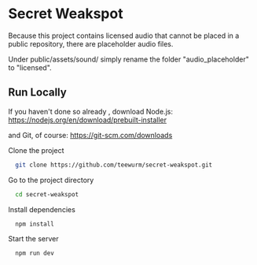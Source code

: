 # Secret Weakspot

Because this project contains licensed audio that cannot be placed in a public repository, there are placeholder audio files.

Under public/assets/sound/ simply rename the folder "audio_placeholder" to "licensed".
## Run Locally

If you haven't done so already , download Node.js: https://nodejs.org/en/download/prebuilt-installer

and Git, of course: https://git-scm.com/downloads

Clone the project

```bash
  git clone https://github.com/teewurm/secret-weakspot.git
```

Go to the project directory

```bash
  cd secret-weakspot
```

Install dependencies

```bash
  npm install
```

Start the server

```bash
  npm run dev
```